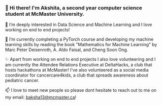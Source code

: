 ### 👋 Hi there! I'm Akshita, a second year computer science student at McMaster University. 
🔭 I’m deeply interested in Data Science and Machine Learning and I love working on end to end projects!

🌱 I’m currently completing a PyTorch course and developing my machine learning skills by reading the book "Mathematics for Machine Learning" by Marc Peter Deisenroth, A. Aldo Faisal, and Cheng Soon Ong.  

✨ Apart from working on end to end projects I also love volunteering and I am currently the Attendee Relations Executive at DeltaHacks, a club that hosts hackathons at McMaster! I've also volunteered as a social media coordinator for cancercare4kids, a club that spreads awareness about pediatric cancer.

📫 I love to meet new people so please dont hesitate to reach out to me on my email: baksha13@mcmaster.ca!
